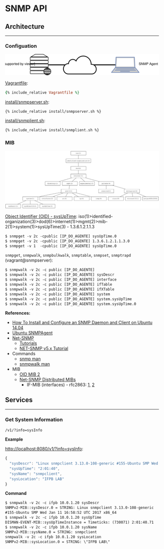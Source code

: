 # SNMP API

## Architecture
---

### Configuation

![](assets/architecture.svg)

[Vagrantfile](Vagrantfile):
```ruby
{% include_relative Vagrantfile %}
```

[install/snmpserver.sh](install/snmpserver.sh):
```sh
{% include_relative install/snmpserver.sh %}
```

[install/snmplient.sh](install/snmplient.sh):
```sh
{% include_relative install/snmplient.sh %}
```

### MIB

![](assets/mib-tree.svg)

[Object Identifier (OID) - sysUpTime](http://oid-info.com/get/1.3.6.1.2.1.1.3): 
iso(1)>identified-organization(3)>dod(6)>internet(1)>mgmt(2)>mib-2(1)>system(1)>sysUpTime(3) - 1.3.6.1.2.1.1.3
```
$ snmpget -v 2c -cpublic [IP_DO_AGENTE] sysUpTime.0
$ snmpget -v 2c -cpublic [IP_DO_AGENTE] 1.3.6.1.2.1.1.3.0
$ snmpget -v 1  -cpublic [IP_DO_AGENTE] sysUpTime.0
``` 

`snmpget`, `snmpwalk`, `snmpbulkwalk`, `snmptable`, `snmpset`, `snmptrapd` (vagrant@snmpserver):

```
$ snmpwalk -v 2c -c public [IP_DO_AGENTE]
$ snmpwalk -v 2c -c public [IP_DO_AGENTE] sysDescr
$ snmpwalk -v 2c -c public [IP_DO_AGENTE] interface
$ snmpwalk -v 2c -c public [IP_DO_AGENTE] ifTable
$ snmpwalk -v 2c -c public [IP_DO_AGENTE] ifXTable
$ snmpwalk -v 2c -c public [IP_DO_AGENTE] system
$ snmpwalk -v 2c -c public [IP_DO_AGENTE] system.sysUpTime
$ snmpwalk -v 2c -c public [IP_DO_AGENTE] system.sysUpTime.0
```

**References:**
- [How To Install and Configure an SNMP Daemon and Client on Ubuntu 14.04](https://www.digitalocean.com/community/tutorials/how-to-install-and-configure-an-snmp-daemon-and-client-on-ubuntu-14-04)
- [Ubuntu SNMPAgent](https://help.ubuntu.com/community/SNMPAgent)
- [Net-SNMP](http://www.net-snmp.org)
  - [Tutorials](http://net-snmp.sourceforge.net/wiki/index.php/Tutorials)
  - [NET-SNMP v5.x Tutorial](http://net-snmp.sourceforge.net/tutorial/tutorial-5/)
- Commands
  - [snmp man](http://manpages.ubuntu.com/manpages/bionic/man5/snmpd.examples.5.html)
  - [snmpwalk man](http://manpages.ubuntu.com/manpages/trusty/man1/snmpwalk.1.html)
- MIB
  - [OID MIB 2](http://oid-info.com/get/1.3.6.1.2.1)
  - [Net-SNMP Distributed MIBs](http://www.net-snmp.org/docs/mibs/)
    - IF-MIB (interfaces) - rfc2863: [1](http://www.net-snmp.org/docs/mibs/interfaces.html#treeview), [2](http://www.alvestrand.no/objectid/1.3.6.1.2.1.2.html)

## Services
---

### Get System Information

```
/v1/?info=sysInfo
```

**Example**

[http://localhost:8080/v1/?info=sysInfo](http://localhost:8080/v1/?info=sysInfo):

```js
{
  "sysDescr": "Linux snmpclient 3.13.0-108-generic #155-Ubuntu SMP Wed Jan 11 16:58:52 UTC 2017 x86_64",
  "sysUpTime": "2:01:40",
  "sysName": "snmpclient",
  "sysLocation": "IFPB LAB"
}
```

**Command**

```
$ snmpwalk -v 2c -c ifpb 10.0.1.20 sysDescr
SNMPv2-MIB::sysDescr.0 = STRING: Linux snmpclient 3.13.0-108-generic #155-Ubuntu SMP Wed Jan 11 16:58:52 UTC 2017 x86_64
$ snmpwalk -v 2c -c ifpb 10.0.1.20 sysUpTime
DISMAN-EVENT-MIB::sysUpTimeInstance = Timeticks: (730071) 2:01:40.71
$ snmpwalk -v 2c -c ifpb 10.0.1.20 sysName
SNMPv2-MIB::sysName.0 = STRING: snmpclient
snmpwalk -v 2c -c ifpb 10.0.1.20 sysLocation
SNMPv2-MIB::sysLocation.0 = STRING: \"IFPB LAB\"
```
